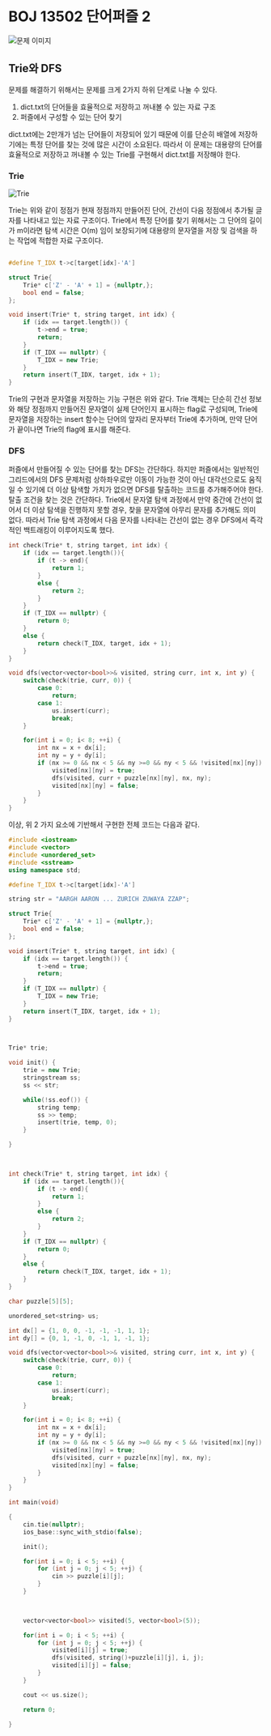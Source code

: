 # BOJ 13502 단어퍼즐 2

![문제 이미지](https://user-images.githubusercontent.com/29500858/193895912-b358c912-8803-4d9a-8eb5-c5e777722fa6.png)

## Trie와 DFS

문제를 해결하기 위해서는 문제를 크게 2가지 하위 단계로 나눌 수 있다.

1. dict.txt의 단어들을 효율적으로 저장하고 꺼내볼 수 있는 자료 구조
2. 퍼즐에서 구성할 수 있는 단어 찾기

dict.txt에는 2만개가 넘는 단어들이 저장되어 있기 때문에 이를 단순히 배열에 저장하기에는 
특정 단어를 찾는 것에 많은 시간이 소요된다. 
따라서 이 문제는 대용량의 단어를 효율적으로 저장하고 꺼내볼 수 있는 Trie를 구현해서 dict.txt를 저장해야 한다.

### Trie

![Trie](https://w.namu.la/s/5167a33dff28cc735f1e0dd6d755038bceb42436343b95c234e82206542e94583533ae86f3bb0f7a8d8310f478be505e973d31dbcce037c83a156bb61610f235310a59279bc17e2654321b22917aca2e3dcaf08d4388fc87a0c91a8cea9bbec6)

Trie는 위와 같이 정점가 현재 정점까지 만들어진 단어, 간선이 다음 정점에서 추가될 글자를 나타내고 있는 자료 구조이다.
Trie에서 특정 단어를 찾기 위해서는 그 단어의 길이가 m이라면 탐색 시간은 O(m) 임이 보장되기에 
대용량의 문자열을 저장 및 검색을 하는 작업에 적합한 자료 구조이다.

```C++

#define T_IDX t->c[target[idx]-'A']

struct Trie{
    Trie* c['Z' - 'A' + 1] = {nullptr,};
    bool end = false;
};

void insert(Trie* t, string target, int idx) {
    if (idx == target.length()) {
        t->end = true;
        return;
    }
    if (T_IDX == nullptr) {
        T_IDX = new Trie;
    }
    return insert(T_IDX, target, idx + 1);
}
```

Trie의 구현과 문자열을 저장하는 기능 구현은 위와 같다.
Trie 객체는 단순히 간선 정보와 해당 정점까지 만들어진 문자열이 실제 단어인지 표시하는 flag로 구성되며,
Trie에 문자열을 저장하는 insert 함수는 단어의 앞자리 문자부터 Trie에 추가하며, 만약 단어가 끝이나면
Trie의 flag에 표시를 해준다.

### DFS

퍼즐에서 만들어질 수 있는 단어를 찾는 DFS는 간단하다.
하지만 퍼즐에서는 일반적인 그리드에서의 DFS 문제처럼 상하좌우로만 이동이 가능한 것이 아닌 대각선으로도 움직일 수 있기에 더 이상 탐색할 가치가 없으면 DFS를 탈출하는 코드를 추가해주어야 한다.
탈출 조건을 찾는 것은 간단하다. Trie에서 문자열 탐색 과정에서 만약 중간에 간선이 없어서 더 이상 탐색을 진행하지 못할 경우, 찾을 문자열에 아무리 문자를 추가해도 의미 없다. 따라서 Trie 탐색 과정에서 다음 문자를 나타내는 간선이 없는 경우
DFS에서 즉각적인 백트래킹이 이루어지도록 했다.

```C++
int check(Trie* t, string target, int idx) {
    if (idx == target.length()){
        if (t -> end){
            return 1;  
        }
        else {
            return 2;
        }
    }
    if (T_IDX == nullptr) {
        return 0;
    }
    else {
        return check(T_IDX, target, idx + 1);
    }
}

void dfs(vector<vector<bool>>& visited, string curr, int x, int y) {
    switch(check(trie, curr, 0)) {
        case 0:
            return;
        case 1:
            us.insert(curr);
            break;
    }

    for(int i = 0; i< 8; ++i) {
        int nx = x + dx[i];
        int ny = y + dy[i];
        if (nx >= 0 && nx < 5 && ny >=0 && ny < 5 && !visited[nx][ny]) {
            visited[nx][ny] = true;
            dfs(visited, curr + puzzle[nx][ny], nx, ny);
            visited[nx][ny] = false;
        }
    }    
}

```

이상, 위 2 가지 요소에 기반해서 구현한 전체 코드는 다음과 같다.

```C++
#include <iostream>
#include <vector>
#include <unordered_set>
#include <sstream>
using namespace std;

#define T_IDX t->c[target[idx]-'A']

string str = "AARGH AARON ... ZURICH ZUWAYA ZZAP";

struct Trie{
    Trie* c['Z' - 'A' + 1] = {nullptr,};
    bool end = false;
};

void insert(Trie* t, string target, int idx) {
    if (idx == target.length()) {
        t->end = true;
        return;
    }
    if (T_IDX == nullptr) {
        T_IDX = new Trie;
    }
    return insert(T_IDX, target, idx + 1);
}

 

Trie* trie;

void init() {
    trie = new Trie;
    stringstream ss;
    ss << str;

    while(!ss.eof()) {
        string temp;
        ss >> temp;
        insert(trie, temp, 0);
    }

}

 

int check(Trie* t, string target, int idx) {
    if (idx == target.length()){
        if (t -> end){
            return 1;  
        }
        else {
            return 2;
        }
    }
    if (T_IDX == nullptr) {
        return 0;
    }
    else {
        return check(T_IDX, target, idx + 1);
    }
}

char puzzle[5][5]; 

unordered_set<string> us;

int dx[] = {1, 0, 0, -1, -1, -1, 1, 1};
int dy[] = {0, 1, -1, 0, -1, 1, -1, 1};

void dfs(vector<vector<bool>>& visited, string curr, int x, int y) {
    switch(check(trie, curr, 0)) {
        case 0:
            return;
        case 1:
            us.insert(curr);
            break;
    }

    for(int i = 0; i< 8; ++i) {
        int nx = x + dx[i];
        int ny = y + dy[i];
        if (nx >= 0 && nx < 5 && ny >=0 && ny < 5 && !visited[nx][ny]) {
            visited[nx][ny] = true;
            dfs(visited, curr + puzzle[nx][ny], nx, ny);
            visited[nx][ny] = false;
        }
    }    
}

int main(void)

{
    cin.tie(nullptr);
    ios_base::sync_with_stdio(false);

    init();

    for(int i = 0; i < 5; ++i) {
        for (int j = 0; j < 5; ++j) {
            cin >> puzzle[i][j];
        }
    }    

    

    vector<vector<bool>> visited(5, vector<bool>(5));

    for(int i = 0; i < 5; ++i) {
        for (int j = 0; j < 5; ++j) {
            visited[i][j] = true;
            dfs(visited, string()+puzzle[i][j], i, j);
            visited[i][j] = false;
        }
    }    

    cout << us.size();

    return 0;

}
```